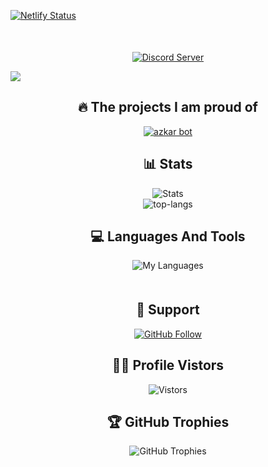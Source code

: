 [![Netlify Status](https://api.netlify.com/api/v1/badges/8677683b-05fb-493b-8289-48eb5e900d36/deploy-status)](https://app.netlify.com/sites/7220/deploys)
<div align="center" style="margin-top: 50px;">
  <p>
    <a href="https://discord.gg/KXGnFx4TDK">
      <img src="http://invidget.switchblade.xyz/KXGnFx4TDK" alt="Discord Server"/>
    </a>
  </p>
</div>
<a href="https://discord.com/users/1356395014141378571"><img src="https://lanyard.cnrad.dev/api/1356395014141378571?bg=%20880808&borderRadius=&showDisplayName=true&theme=dark&ignoreAppId=&idleMessage=%D9%88%D9%84%D8%A7%20%D8%AD%D8%A7%D8%AC%D9%87" /></a>

<div align="center">
  <h2>🔥 The projects I am proud of</h2>
  <p>
    <a href="https://github.com/ziadta3bannafsianwmokt2b/Azkarbot-72.20">
      <img src="https://github-readme-stats.vercel.app/api/pin/?username=ziadta3bannafsianwmokt2b&repo=azkarbot-72.20&bg_color=0d1117&title_color=00ccff&text_color=a5a5a5" alt="azkar bot" />
    </a>
  </p>
</div>
    </a>
  </p>
</div>

<div align="center">
  <h2>📊 Stats</h2>
  <p>
    <img src="https://github-readme-stats.vercel.app/api?username=ziadta3bannafsianwmokt2b&rank_icon=github&theme=dark" alt="Stats"/>
    <br>
    <img src="https://github-readme-stats.vercel.app/api/top-langs/?username=ziadta3bannafsianwmokt2b&layout=pie&theme=dark" alt="top-langs"/>
  </p>
</div>

</div>
<div align="center">
  <h2>💻 Languages And Tools</h2>
    <img src="https://skillicons.dev/icons?i=js,vscode,npm,nodejs,github,discordjs,bots,discord" alt="My Languages"/>
</div>
<div align="center" style="margin-top: 50px;">
  <h2> 💌 Support </h2>
  <p>
    <a href="https://github.com/ziadta3bannafsianwmokt2b">
      <img src="https://img.shields.io/github/followers/ziadta3bannafsianwmokt2b?label=Follow&style=social" alt="GitHub Follow"/>
    </a>
  </p>

</div>
<div align="center">
   <h2>👨‍🏫 Profile Vistors</h2>
  <img src="https://profile-counter.glitch.me/ziadta3bannafsianwmokt2b/count.svg" alt="Vistors"/>
</div>

<div align="center">
  <h2>🏆 GitHub Trophies</h2>
  <img src="https://github-profile-trophy.vercel.app/?username=ziadta3bannafsianwmokt2b&theme=onedark&row=1&column=7" alt="GitHub Trophies" />
</div>
